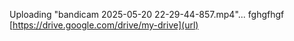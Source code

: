  Uploading "bandicam 2025-05-20 22-29-44-857.mp4"...
fghgfhgf
[https://drive.google.com/drive/my-drive](url)
